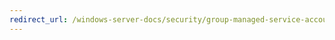 ```yaml
---
redirect_url: /windows-server-docs/security/group-managed-service-accounts/security-options/microsoft-network-client-send-unencrypted-password-to-third-party-smb-servers.md
---
```

